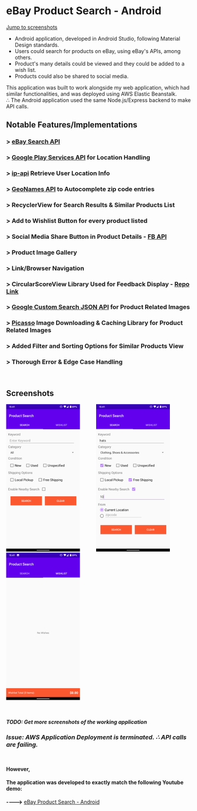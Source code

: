 # eBay Product Search - Android

[Jump to screenshots](#screenshots)

* Android application, developed in Android Studio, following Material Design standards.
* Users could search for products on eBay, using eBay's APIs, among others.
* Product's many details could be viewed and they could be added to a wish list.
* Products could also be shared to social media.

This application was built to work alongside my web application, which had similar functionalities, and was deployed using AWS Elastic Beanstalk.\
∴ The Android application used the same Node.js/Express backend to make API calls.

## Notable Features/Implementations

### > [eBay Search API](https://developer.ebay.com/DevZone/finding/Concepts/FindingAPIGuide.html)

### > [Google Play Services API](https://developers.google.com/android/guides/setup) for Location Handling

### > [ip-api](https://ip-api.com/) Retrieve User Location Info

### > [GeoNames API](https://www.geonames.org/) to Autocomplete zip code entries

### > RecyclerView for Search Results & Similar Products List

### > Add to Wishlist Button for every product listed

### > Social Media Share Button in Product Details - [FB API](https://developers.facebook.com/docs/sharing/reference/share-dialog)

### > Product Image Gallery

### > Link/Browser Navigation

### > CircularScoreView Library Used for Feedback Display - [Repo Link](https://github.com/wssholmes/CircularScore)

### > [Google Custom Search JSON API](https://developers.google.com/custom-search/v1/overview) for Product Related Images

### > [Picasso](https://square.github.io/picasso/) Image Downloading & Caching Library for Product Related Images

### > Added Filter and Sorting Options for Similar Products View

### > Thorough Error & Edge Case Handling

<br/>

## Screenshots

<div style="display:flex, flex-direction: row">
<img style="margin-right: 40px" src="https://github.com/avikola/ebay-product-search-android/blob/master/screenshots/search.png" alt="search" width="200"/>
<img style="margin-right: 40px" src="https://github.com/avikola/ebay-product-search-android/blob/master/screenshots/search_expanded.png" alt="search expanded" width="200"/>
<img style="margin-right: 40px" src="https://github.com/avikola/ebay-product-search-android/blob/master/screenshots/wishlist.png" alt="wishlist" width="200"/>
</div>

<br/>
<br/>

***TODO: Get more screenshots of the working application***


### ***Issue: AWS Application Deployment is terminated. ∴ API calls are failing.***

<br/>

**However,**

#### The application was developed to exactly match the following Youtube demo:

**---->** <a target=_blank href="https://www.youtube.com/watch?v=_RpseDGV6I8">eBay Product Search - Android</a>

